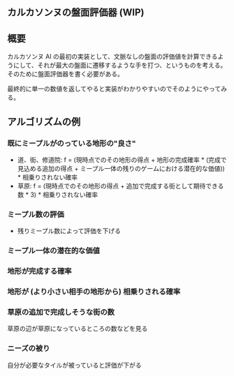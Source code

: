 ## カルカソンヌの盤面評価器 (WIP)

## 概要
カルカソンヌ AI の最初の実装として、文脈なしの盤面の評価値を計算できるようにして、それが最大の盤面に遷移するような手を打つ、というものを考える。そのために盤面評価器を書く必要がある。

最終的に単一の数値を返してやると実装がわかりやすいのでそのようにやってみる。

## アルゴリズムの例
### 既にミープルがのっている地形の"良さ"
- 道、街、修道院: f = (現時点でのその地形の得点 + 地形の完成確率 * (完成で見込める追加の得点 + ミープル一体の残りのゲームにおける潜在的な価値)) * 相乗りされない確率
- 草原: f = (現時点でのその地形の得点 + 追加で完成する街として期待できる数 * 3) * 相乗りされない確率

### ミープル数の評価
- 残りミープル数によって評価を下げる

### ミープル一体の潜在的な価値

### 地形が完成する確率

### 地形が (より小さい相手の地形から) 相乗りされる確率

### 草原の追加で完成しそうな街の数
草原の辺が草原になっているところの数などを見る

### ニーズの被り
自分が必要なタイルが被っていると評価が下がる

